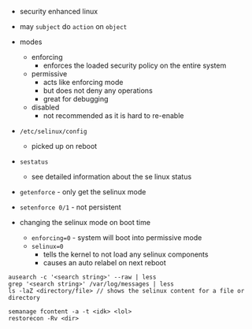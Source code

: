 - security enhanced linux
- may `subject` do `action` on `object`
- modes
	- enforcing
		- enforces the loaded security policy on the entire system
	- permissive
		- acts like enforcing mode
		- but does not deny any operations
		- great for debugging
	- disabled
		- not recommended as it is hard to re-enable

- `/etc/selinux/config`
	- picked up on reboot
- `sestatus`
	- see detailed information about the se linux status
- `getenforce` - only get the selinux mode
- `setenforce 0/1` - not persistent

- changing the selinux mode on boot time
	- `enforcing=0` - system will boot into permissive mode
	- `selinux=0`
		- tells the kernel to not load any selinux components
		- causes an auto relabel on next reboot

```
ausearch -c '<search string>' --raw | less 
grep '<search string>' /var/log/messages | less
ls -laZ <directory/file> // shows the selinux content for a file or directory
```

```
semanage fcontent -a -t <idk> <lol>
restorecon -Rv <dir>
```